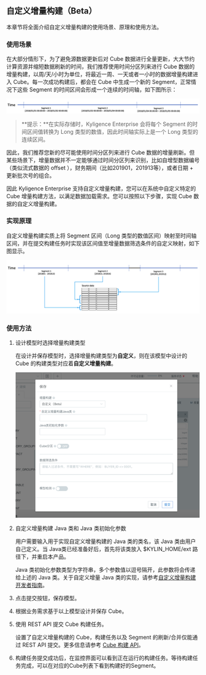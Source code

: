 ## 自定义增量构建（Beta）

本章节将全面介绍自定义增量构建的使用场景、原理和使用方法。

### 使用场景

在大部分情形下，为了避免源数据更新后对 Cube 数据进行全量更新，大大节约计算资源并缩短数据刷新的时间，我们推荐使用时间分区列来进行 Cube 数据的增量构建，以周/天/小时为单位，将最近一周、一天或者一小时的数据增量构建进入 Cube。每一次成功构建后，都会在 Cube 中生成一个新的 Segment，正常情况下这些 Segment 的时间区间会形成一个连续的时间轴，如下图所示：

![时间轴](images/time_axis.png)

> **提示：**在实际存储时，Kyligence Enterprise 会将每个 Segment 的时间区间值转换为 Long 类型的数值，因此时间轴实际上是一个 Long 类型的连续区间。

因此，我们推荐您新的尽可能使用时间分区列来进行 Cube 数据的增量刷新。但某些场景下，增量数据并不一定能够通过时间分区列来识别，比如自增型数据编号（类似流式数据的 offset ），财务期间（比如201901，201913等），或者日期 + 更新批次号的组合。

因此 Kyligence Enterprise 支持自定义增量构建，您可以在系统中自定义特定的 Cube 增量构建方法，以满足数据加载需求。您可以按照以下步骤，实现 Cube 数据的自定义增量构建。

### 实现原理

自定义增量构建实质上将 Segment 区间（Long 类型的数值区间）映射至时间轴区间，并在提交构建任务时实现该区间值至增量数据筛选条件的自定义映射，如下图显示。

![时间轴至数据筛选的映射](images/time_axis_customize_build.png)

### 使用方法

1. 设计模型时选择增量构建类型

   在设计并保存模型时，选择增量构建类型为**自定义**，则在该模型中设计的 Cube 的构建类型对应着**自定义增量构建**。

   ![保存模型](images/customize_build_save_model.png)

2. 自定义增量构建 Java 类和 Java 类初始化参数

   用户需要输入用于实现自定义增量构建的 Java 类的类名，该 Java 类由用户自己定义。当 Java类已经准备好后，首先将该类放入 $KYLIN_HOME/ext 路径下，并重启本产品。

   Java 类初始化参数类型为字符串，多个参数值以逗号隔开，此参数将会传递给上述的 Java 类。关于自定义增量 Java 类的实现，请参考[自定义增量构建开发者指南](../../appendix/customize_build_dev_guide.cn.md)。

3. 点击提交按钮，保存模型。

4. 根据业务需求基于以上模型设计并保存 Cube。

5. 使用 REST API 提交 Cube 构建任务。

   设置了自定义增量构建的 Cube，构建任务以及 Segment 的刷新/合并仅能通过 REST API 提交。更多信息请参考 [Cube 构建 API](../../rest/cube_api/cube_build_api.cn.md)。

6. 构建任务提交成功后，在监控界面可以看到正在运行的构建任务。等待构建任务完成，可以在对应的Cube列表下看到构建好的Segment。